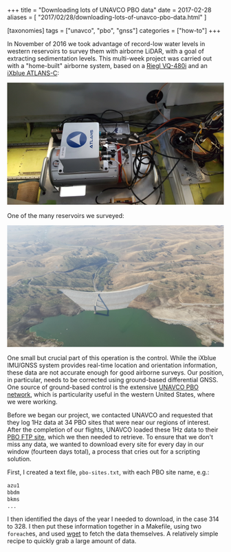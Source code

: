 +++
title = "Downloading lots of UNAVCO PBO data"
date = 2017-02-28
aliases = [
    "2017/02/28/downloading-lots-of-unavco-pbo-data.html"
]

[taxonomies]
tags = ["unavco", "pbo", "gnss"]
categories = ["how-to"]
+++

In November of 2016 we took advantage of record-low water levels in western reservoirs to survey them with airborne LiDAR, with a goal of extracting sedimentation levels.
This multi-week project was carried out with a "home-built" airborne system, based on a [Riegl VQ-480i](http://www.riegl.com/nc/products/airborne-scanning/produktdetail/product/scanner/37/) and an [iXblue ATLANS-C](https://www.ixblue.com/products/atlans-c):

![Our airborne system](/img/airborne-scanner.jpg)

One of the many reservoirs we surveyed:

![A reservoir in California](/img/dam.jpg)

One small but crucial part of this operation is the control.
While the iXblue IMU/GNSS system provides real-time location and orientation information, these data are not accurate enough for good airborne surveys.
Our position, in particular, needs to be corrected using ground-based differential GNSS.
One source of ground-based control is the extensive [UNAVCO PBO network](https://www.unavco.org/instrumentation/networks/status/pbo), which is particularity useful in the western United States, where we were working.

Before we began our project, we contacted UNAVCO and requested that they log 1Hz data at 34 PBO sites that were near our regions of interest.
After the completion of our flights, UNAVCO loaded these 1Hz data to their [PBO FTP site](https://www.unavco.org/data/gps-gnss/ftp/ftp.html), which we then needed to retrieve.
To ensure that we don't miss any data, we wanted to download every site for every day in our window (fourteen days total), a process that cries out for a scripting solution.

First, I created a text file, `pbo-sites.txt`, with each PBO site name, e.g.:

```text
azu1
bbdm
bkms
...
```

I then identified the days of the year I needed to download, in the case 314 to 328.
I then put these information together in a Makefile, using two `foreach`es, and used [wget](https://www.gnu.org/software/wget/) to fetch the data themselves.
A relatively simple recipe to quickly grab a large amount of data.

<!-- markdownlint-disable MD033 --->
<script src="https://gist.github.com/gadomski/ae1911e490fdc72a69e8bf105426b0d7.js"></script>
<!-- markdownlint-enable MD033 --->
